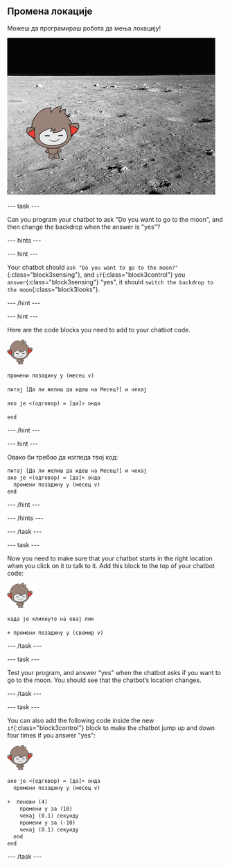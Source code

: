 ## Промена локације

Можеш да програмираш робота да мења локацију!

![Испробавање промене позадине](images/chatbot-backdrop-moon.png)

\--- task \---

Can you program your chatbot to ask "Do you want to go to the moon", and then change the backdrop when the answer is "yes"?

\--- hints \---

\--- hint \---

Your chatbot should `ask "Do you want to go to the moon?"`{:class="block3sensing"}, and `if`{:class="block3control"} you `answer`{:class="block3sensing"} "yes", it should `switch the backdrop to the moon`{:class="block3looks"}.

\--- /hint \---

\--- hint \---

Here are the code blocks you need to add to your chatbot code.

![нано лик](images/nano-sprite.png)

```blocks3
промени позадину у (месец v)

питај [Да ли желиш да идеш на Месец?] и чекај

ако је <(одговор) = [да]> онда

end
```

\--- /hint \---

\--- hint \---

Овако би требао да изгледа твој код:

```blocks3
питај [Да ли желиш да идеш на Месец?] и чекај
ако је <(одговор) = [да]> онда 
  промени позадину у (месец v)
end
```

\--- /hint \---

\--- /hints \---

\--- /task \---

\--- task \---

Now you need to make sure that your chatbot starts in the right location when you click on it to talk to it. Add this block to the top of your chatbot code:

![нано лик](images/nano-sprite.png)

```blocks3
када је кликнуто на овај лик

+ промени позадину у (свемир v)
```

\--- /task \---

\--- task \---

Test your program, and answer "yes" when the chatbot asks if you want to go to the moon. You should see that the chatbot’s location changes.

\--- /task \---

\--- task \---

You can also add the following code inside the new `if`{:class="block3control"} block to make the chatbot jump up and down four times if you answer "yes":

![нано лик](images/nano-sprite.png)

```blocks3
ако је <(одговор) = [да]> онда 
  промени позадину у (месец v)

+  понови (4) 
    промени y за (10)
    чекај (0.1) секунду
    промени y за (-10)
    чекај (0.1) секунду
  end
end
```

\--- /task \---